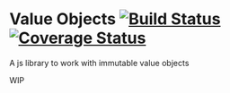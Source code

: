 # Value Objects [![Build Status](https://travis-ci.org/danielemariani/value-objects.svg?branch=master)](https://travis-ci.org/danielemariani/value-objects) [![Coverage Status](https://coveralls.io/repos/github/danielemariani/value-objects/badge.svg?branch=master)](https://coveralls.io/github/danielemariani/value-objects?branch=master)

A js library to work with immutable value objects

WIP
